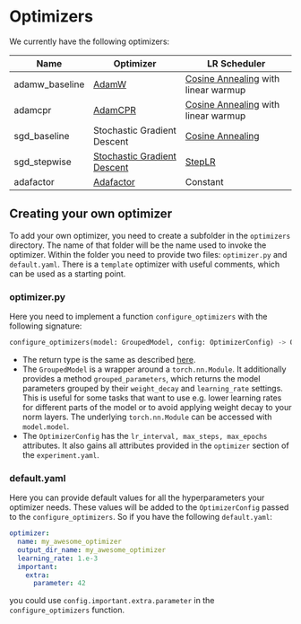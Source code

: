 # Optimizers
We currently have the following optimizers:

| Name | Optimizer | LR Scheduler |
| ---- | --------- | ------------ |
| adamw_baseline | [AdamW](https://arxiv.org/abs/1711.05101) | [Cosine Annealing](https://arxiv.org/abs/1608.03983) with linear warmup |
| adamcpr | [AdamCPR](https://arxiv.org/abs/2311.09058v2) | [Cosine Annealing](https://arxiv.org/abs/1608.03983) with linear warmup |
| sgd_baseline | Stochastic Gradient Descent | [Cosine Annealing](https://arxiv.org/abs/1608.03983) |
| sgd_stepwise | [Stochastic Gradient Descent](https://pytorch.org/docs/stable/generated/torch.optim.SGD.html#torch.optim.SGD) | [StepLR](https://pytorch.org/docs/stable/generated/torch.optim.lr_scheduler.StepLR.html) |
| adafactor | [Adafactor](https://arxiv.org/abs/1804.04235) | Constant |


## Creating your own optimizer
To add your own optimizer, you need to create a subfolder in the `optimizers` directory. The name of that folder will be the name used to invoke the optimizer. Within the folder you need to provide two files: `optimizer.py` and `default.yaml`. There is a `template` optimizer with useful comments, which can be used as a starting point.

### optimizer.py
Here you need to implement a function `configure_optimizers` with the following signature:
```python
configure_optimizers(model: GroupedModel, config: OptimizerConfig) -> OptimizerLRScheduler
```
- The return type is the same as described [here](https://lightning.ai/docs/pytorch/stable/api/lightning.pytorch.core.LightningModule.html#lightning.pytorch.core.LightningModule.configure_optimizers).
- The `GroupedModel` is a wrapper around a `torch.nn.Module`. It additionally provides a method `grouped_parameters`, which returns the model parameters grouped by their `weight_decay` and `learning_rate` settings. This is useful for some tasks that want to use e.g. lower learning rates for different parts of the model or to avoid applying weight decay to your norm layers. The underlying `torch.nn.Module` can be accessed with `model.model`.
- The `OptimizerConfig` has the `lr_interval, max_steps, max_epochs` attributes. It also gains all attributes provided in the `optimizer` section of the `experiment.yaml`.

### default.yaml
Here you can provide default values for all the hyperparameters your optimizer needs. These values will be added to the `OptimizerConfig` passed to the `configure_optimizers`. So if you have the following `default.yaml`:
```yaml
optimizer:
  name: my_awesome_optimizer
  output_dir_name: my_awesome_optimizer
  learning_rate: 1.e-3
  important:
    extra:
      parameter: 42
```
you could use `config.important.extra.parameter` in the `configure_optimizers` function.
